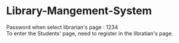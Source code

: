 # Library-Mangement-System
Password when select librarian's page : 1234 <br>
To enter the Students' page, need to register in the libratian's page.
